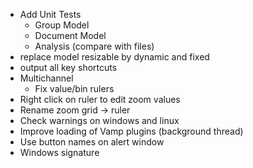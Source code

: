 - Add Unit Tests
  - Group Model
  - Document Model
  - Analysis (compare with files)
- replace model resizable by dynamic and fixed
- output all key shortcuts
- Multichannel
  - Fix value/bin rulers
- Right click on ruler to edit zoom values
- Rename zoom grid -> ruler
- Check warnings on windows and linux
- Improve loading of Vamp plugins (background thread)
- Use button names on alert window
- Windows signature
